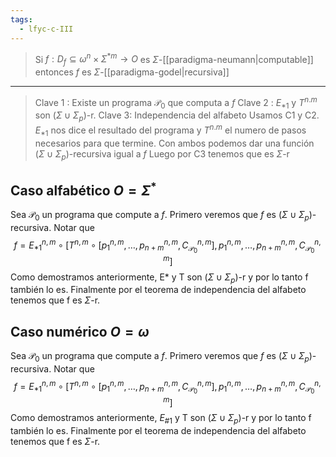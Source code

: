 ```yaml
---
tags:
  - lfyc-c-III
---
```

> Si $f: D_f\subseteq \omega^n\times\Sigma^{*m}\to O$ es $\Sigma$-[[paradigma-neumann|computable]] entonces $f$ es $\Sigma$-[[paradigma-godel|recursiva]] 

---
> Clave 1 : Existe un programa $\mathcal P_0$ que computa a $f$
> Clave 2 : $E_{*1}$ y $T^{n.m}$ son $(\Sigma\cup\Sigma_p)$-r.
> Clave 3: Independencia del alfabeto
> Usamos C1 y C2. $E_{*1}$ nos dice el resultado del programa y $T^{n.m}$ el numero de pasos necesarios para que termine. Con ambos podemos dar una función $(\Sigma\cup\Sigma_p)$-recursiva igual a $f$
> Luego por C3 tenemos que es $\Sigma$-r
## Caso alfabético $O=\Sigma^*$
Sea $\mathcal P_0$ un programa que compute a $f$. Primero veremos que $f$ es $(\Sigma\cup\Sigma_p)$-recursiva. Notar que
$$f=E_{*1}^{n,m}\circ[T^{n,m}\circ[p_1^{n,m},\dots,p_{n+m}^{n,m},C_{\mathcal P_0}^{n,m}],p_1^{n,m},\dots,p_{n+m}^{n,m},C_{\mathcal P_0}^{n,m}]$$
Como demostramos anteriormente, E\* y T son $(\Sigma\cup\Sigma_p)$-r y por lo tanto f también lo es.
Finalmente por el teorema de independencia del alfabeto tenemos que f es $\Sigma$-r.
## Caso numérico $O=\omega$
Sea $\mathcal P_0$ un programa que compute a $f$. Primero veremos que $f$ es $(\Sigma\cup\Sigma_p)$-recursiva. Notar que
$$f=E_{*1}^{n,m}\circ[T^{n,m}\circ[p_1^{n,m},\dots,p_{n+m}^{n,m},C_{\mathcal P_0}^{n,m}],p_1^{n,m},\dots,p_{n+m}^{n,m},C_{\mathcal P_0}^{n,m}]$$
Como demostramos anteriormente, $E_{\#1}$ y T son $(\Sigma\cup\Sigma_p)$-r y por lo tanto f también lo es.
Finalmente por el teorema de independencia del alfabeto tenemos que f es $\Sigma$-r.

$$\tag*{$\blacksquare$}$$
